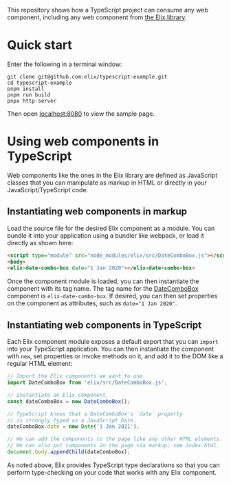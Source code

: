 This repository shows
how a TypeScript project can consume any web component,
including any web component from 
[the Elix library](https://component.kitchen/Elix).


# Quick start

Enter the following in a terminal window:

```
git clone git@github.com:elix/typescript-example.git
cd typescript-example
pnpm install
pnpm run build
pnpx http-server
```

Then open [localhost:8080](http://localhost:8080) to view the sample page.


# Using web components in TypeScript

Web components like the ones in the Elix library are
defined as JavaScript classes that you can
manipulate as markup in HTML or
directly in your JavaScript/TypeScript code.


## Instantiating web components in markup

Load the source file for the desired Elix component as a module.
You can bundle it into your application using a bundler like webpack,
or load it directly as shown here:

```html
<script type="module" src="node_modules/elix/src/DateComboBox.js"></script>
<body>
<elix-date-combo-box date="1 Jan 2020"></elix-date-combo-box>
```

Once the component module is loaded,
you can then instantiate the component with its tag name.
The tag name for the
[DateComboBox](https://component.kitchen/elix/DateComboBox) component
is `elix-date-combo-box`.
If desired, you can then set properties on the component as attributes,
such as `date="1 Jan 2020"`.


## Instantiating web components in TypeScript

Each Elix component module exposes a default export
that you can `import` into your TypeScript application.
You can then instantiate the component with `new`,
set properties or invoke methods on it,
and add it to the DOM like a regular HTML element:

```typescript
// Import the Elix components we want to use.
import DateComboBox from 'elix/src/DateComboBox.js';

// Instantiate an Elix component.
const dateComboBox = new DateComboBox();

// TypeScript knows that a DateComboBox's `date` property
// is strongly typed as a JavaScript Date.
dateComboBox.date = new Date('1 Jan 2021');

// We can add the components to the page like any other HTML elements.
// We can also put components in the page via markup; see index.html.
document.body.appendChild(dateComboBox);
```

As noted above, Elix provides TypeScript type declarations
so that you can perform type-checking on your code
that works with any Elix component.
